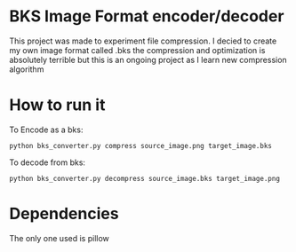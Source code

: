# BKS Image Format encoder/decoder

This project was made to experiment file compression. I decied to create my own image format called .bks the compression and optimization is absolutely terrible but this is an ongoing project as I learn new compression algorithm

# How to run it

To Encode as a bks:
    
`python bks_converter.py compress source_image.png target_image.bks`

To decode from bks:

`python bks_converter.py decompress source_image.bks target_image.png`

# Dependencies

The only one used is pillow
